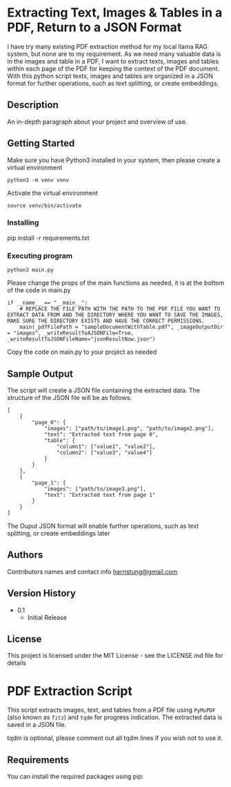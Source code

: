 # Extracting Text, Images & Tables in a PDF, Return to a JSON Format

I have try many existing PDF extraction method for my local llama RAG system, but none are to my requirement. As we need many valuable data is in the images and table in a PDF, I want to extract texts, images and tables within each page of the PDF for keeping the context of the PDF document. With this python script texts, images and tables are organized in a JSON format for further operations, such as text splitting, or create embeddings. 

## Description

An in-depth paragraph about your project and overview of use.

## Getting Started

Make sure you have Python3 installed in your system, then please create a virtual environment
```
python3 -m venv venv
```
Activate the virtual environment
```
source venv/bin/activate
```
### Installing
pip install -r requirements.txt

### Executing program

```
python3 main.py
```
Please change the props of the main functions as needed, it is at the bottom of the code in main.py
```
if __name__ == "__main__":
    # REPLACE THE FILE PATH WITH THE PATH TO THE PDF FILE YOU WANT TO EXTRACT DATA FROM AND THE DIRECTORY WHERE YOU WANT TO SAVE THE IMAGES, MAKE SURE THE DIRECTORY EXISTS AND HAVE THE CORRECT PERMISSIONS.
    main(_pdfFilePath = "sampleDocumentWithTable.pdf", _imageOutputDir = "images", _writeResultToAJSONFile=True, _writeResultToJSONFileName="jsonResultNow.json")
```

Copy the code on main.py to your project as needed

## Sample Output
The script will create a JSON file containing the extracted data. The structure of the JSON file will be as follows:
```
[
    {
        "page_0": {
            "images": ["path/to/image1.png", "path/to/image2.png"],
            "text": "Extracted text from page 0",
            "table": {
                "column1": ["value1", "value2"],
                "column2": ["value3", "value4"]
            }
        }
    },
    {
        "page_1": {
            "images": ["path/to/image3.png"],
            "text": "Extracted text from page 1"
        }
    }
]
```
The Ouput JSON format will enable further operations, such as text splitting, or create embeddings later

## Authors

Contributors names and contact info
harristung@gmail.com

## Version History

* 0.1
    * Initial Release

## License

This project is licensed under the MIT License - see the LICENSE.md file for details


# PDF Extraction Script

This script extracts images, text, and tables from a PDF file using `PyMuPDF` (also known as `fitz`) and `tqdm` for progress indication. The extracted data is saved in a JSON file.

tqdm is optional, please comment out all tqdm lines if you wish not to use it.

## Requirements

You can install the required packages using pip:

```sh

